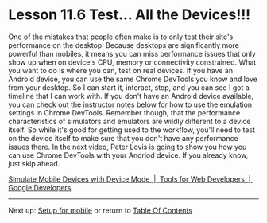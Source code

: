 # Lesson 11.6 Test… All the Devices!!!

One of the mistakes that people often make is to only test their site's performance on the desktop. Because desktops are significantly more powerful than mobiles, it means you can miss performance issues that only show up when on device's CPU, memory or connectivity constrained. What you want to do is where you can, test on real devices. If you have an Android device, you can use the same Chrome DevTools you know and love from your desktop. So I can start it, interact, stop, and you can see I got a timeline that I can work with. If you don't have an Android device available, you can check out the instructor notes below for how to use the emulation settings in Chrome DevTools. Remember though, that the performance characteristics of simulators and emulators are wildly different to a device itself. So while it's good for getting used to the workflow, you'll need to test on the device itself to make sure that you don't have any performance issues there. In the next video, Peter Lovis is going to show you how you can use Chrome DevTools with your Andriod device. If you already know, just skip ahead.

[Simulate Mobile Devices with Device Mode  |  Tools for Web Developers  |  Google Developers](https://developer.chrome.com/devtools/docs/device-mode)

- - -
Next up: [Setup for mobile](ND024_Part4_Lesson11_07.md) or return to [Table Of Contents](./ND024_TableOfContents.md)
